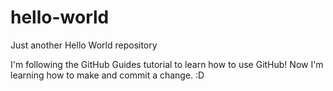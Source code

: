 # hello-world
Just another Hello World repository

I'm following the GitHub Guides tutorial to learn how to use GitHub! Now I'm learning how to make and commit a change. :D
